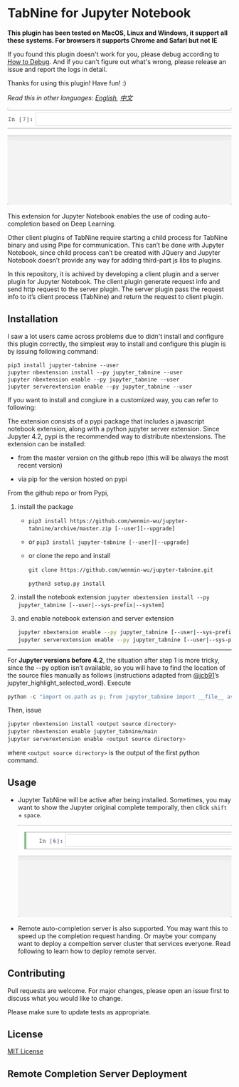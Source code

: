 # TabNine for Jupyter Notebook

**This plugin has been tested on MacOS, Linux and Windows, it support all these systems. For browsers it supports Chrome and Safari but not IE**

If you found this plugin doesn't work for you, please debug according to [How to Debug](DEBUG.md). And if you can't figure out what's wrong, please release an issue and report the logs in detail.

Thanks for using this plugin! Have fun! :)

*Read this in other languages: [English](README.md), [中文](README.ch.md)*

![jupyter-tabnine](images/demo.gif)

This extension for Jupyter Notebook enables the use of coding auto-completion based on Deep Learning.

Other client plugins of TabNine require starting a child process for TabNine binary and using Pipe for communication. This can’t be done with Jupyter Notebook, since child process can’t be created with JQuery and Jupyter Notebook doesn’t provide any way for adding third-part js libs to plugins.

In this repository, it is achived by developing a client plugin and a server plugin for Jupyter Notebook. The client plugin generate request info and send http request to the server plugin. The server plugin pass the request info to it’s client process (TabNine) and return the request to client plugin.

## Installation

I saw a lot users came across problems due to didn't install and configure this plugin correctly, the simplest way to install and configure this plugin is by issuing following command:

```
pip3 install jupyter-tabnine --user
jupyter nbextension install --py jupyter_tabnine --user
jupyter nbextension enable --py jupyter_tabnine --user
jupyter serverextension enable --py jupyter_tabnine --user
```

If you want to install and congiure in a customized way, you can refer to following:

The extension consists of a pypi package that includes a javascript
notebook extension, along with a python jupyter server extension. Since Jupyter 4.2, pypi is the recommended way to distribute nbextensions. The extension can be installed:

* from the master version on the github repo (this will be always the most recent version)

* via pip for the version hosted on pypi

From the github repo or from Pypi,
1. install the package
    * `pip3 install https://github.com/wenmin-wu/jupyter-tabnine/archive/master.zip [--user][--upgrade]`
    * or `pip3 install jupyter-tabnine [--user][--upgrade]`
    * or clone the repo and install
    
        `git clone https://github.com/wenmin-wu/jupyter-tabnine.git`
        
        `python3 setup.py install`
2. install the notebook extension
    `jupyter nbextension install --py jupyter_tabnine [--user|--sys-prefix|--system]`

3. and enable notebook extension and server extension
    ```Bash
    jupyter nbextension enable --py jupyter_tabnine [--user|--sys-prefix|--system]
    jupyter serverextension enable --py jupyter_tabnine [--user|--sys-prefix|--system]
    ```
---
For **Jupyter versions before 4.2**, the situation after step 1 is more tricky, since the --py option isn’t available, so you will have to find the location of the source files manually as follows (instructions adapted from [@jcb91](https://github.com/jcb91)’s jupyter_highlight_selected_word). Execute

```Python
python -c "import os.path as p; from jupyter_tabnine import __file__ as f, _jupyter_nbextension_paths as n; print(p.normpath(p.join(p.dirname(f), n()[0]['src'])))"
```
Then, issue
```Bash
jupyter nbextension install <output source directory>
jupyter nbextension enable jupyter_tabnine/main
jupyter serverextension enable <output source directory>
```
where `<output source directory>` is the output of the first python command.

## Usage
* Jupyter TabNine will be active after being installed. Sometimes, you may want to show the Jupyter original complete temporally, then click `shift` + `space`.

   ![show original complete demo](images/show-original-complete.gif)
* Remote auto-completion server is also supported. You may want this to speed up the completion request handing. Or maybe your company want to deploy a compeltion server cluster that services everyone. Read following to learn how to deploy remote server.

## Contributing
Pull requests are welcome. For major changes, please open an issue first to discuss what you would like to change.

Please make sure to update tests as appropriate.

## License
[MIT License](LICENSE)

## Remote Completion Server Deployment
